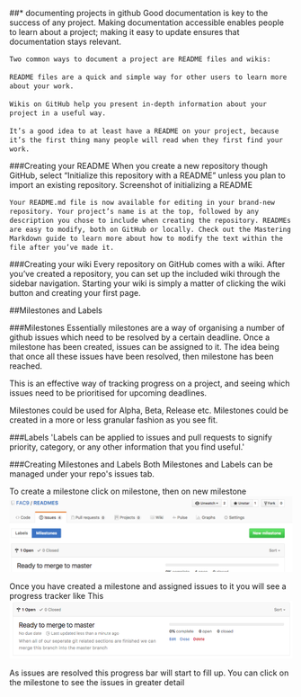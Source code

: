 ##* documenting projects in github
	Good documentation is key to the success of any project. Making documentation accessible enables people to learn about a project; making it easy to update ensures that documentation stays relevant.

	Two common ways to document a project are README files and wikis:

	README files are a quick and simple way for other users to learn more about your work.

	Wikis on GitHub help you present in-depth information about your project in a useful way.

	It’s a good idea to at least have a README on your project, because it’s the first thing many people will read when they first find your work.

###Creating your README
	When you create a new repository though GitHub, select “Initialize this repository with a README” unless you plan to import an existing repository. Screenshot of initializing a README

	Your README.md file is now available for editing in your brand-new repository. Your project’s name is at the top, followed by any description you chose to include when creating the repository. READMEs are easy to modify, both on GitHub or locally. Check out the Mastering Markdown guide to learn more about how to modify the text within the file after you’ve made it.

###Creating your wiki
	Every repository on GitHub comes with a wiki. After you’ve created a repository, you can set up the included wiki through the sidebar navigation. Starting your wiki is simply a matter of clicking the wiki button and creating your first page.

##Milestones and Labels

###Milestones
  Essentially milestones are a way of organising a number of github issues which need to be resolved by a certain deadline. Once a milestone has been created, issues can be assigned to it. The idea being that once all these issues have been resolved, then milestone has been reached.

  This is an effective way of tracking progress on a project, and seeing which issues need to be prioritised for upcoming deadlines.

  Milestones could be used for Alpha, Beta, Release etc. Milestones could be created in a more or less granular fashion as you see fit.

###Labels
  'Labels can be applied to issues and pull requests to signify priority, category, or any other information that you find useful.'


###Creating Milestones and Labels
  Both Milestones and Labels can be managed under your repo's issues tab.

  To create a milestone click on milestone, then on new milestone
  ![Where to find Milestones](/images/milestones.png)

  Once you have created a milestone and assigned issues to it you will see a progress tracker like This
  ![Progress](/images/milestoneinaction.png)

  As issues are resolved this progress bar will start to fill up. You can click on the milestone to see the issues in greater detail
